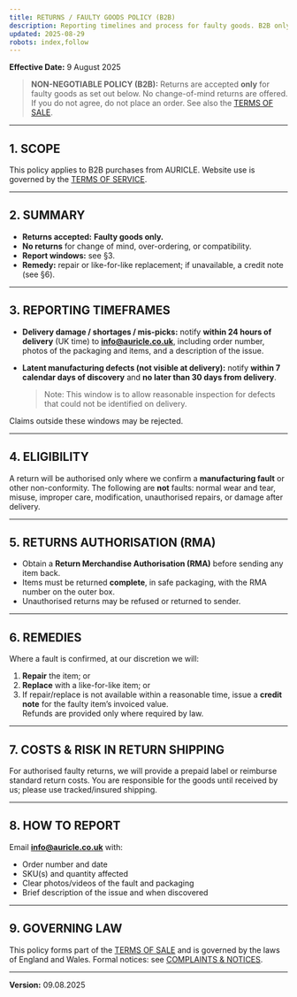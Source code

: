 ```yaml
---
title: RETURNS / FAULTY GOODS POLICY (B2B)
description: Reporting timelines and process for faulty goods. B2B only.
updated: 2025-08-29
robots: index,follow
---
```


<div className="information-page">

**Effective Date:** 9 August 2025

> **NON-NEGOTIABLE POLICY (B2B):** Returns are accepted **only** for faulty goods as set out below. No change-of-mind returns are offered. If you do not agree, do not place an order. See also the [TERMS OF SALE](/information/terms-of-sale).

---

## 1. SCOPE

This policy applies to B2B purchases from AURICLE. Website use is governed by the [TERMS OF SERVICE](/information/terms-of-service).

---

## 2. SUMMARY

- **Returns accepted:** **Faulty goods only.**  
- **No returns** for change of mind, over-ordering, or compatibility.  
- **Report windows:** see §3.  
- **Remedy:** repair or like-for-like replacement; if unavailable, a credit note (see §6).

---

## 3. REPORTING TIMEFRAMES

- **Delivery damage / shortages / mis-picks:** notify **within 24 hours of delivery** (UK time) to **info@auricle.co.uk**, including order number, photos of the packaging and items, and a description of the issue.

- **Latent manufacturing defects (not visible at delivery):** notify **within 7 calendar days of discovery** and **no later than 30 days from delivery**.  
  > Note: This window is to allow reasonable inspection for defects that could not be identified on delivery.

Claims outside these windows may be rejected.

---

## 4. ELIGIBILITY

A return will be authorised only where we confirm a **manufacturing fault** or other non-conformity. The following are **not** faults: normal wear and tear, misuse, improper care, modification, unauthorised repairs, or damage after delivery.

---

## 5. RETURNS AUTHORISATION (RMA)

- Obtain a **Return Merchandise Authorisation (RMA)** before sending any item back.  
- Items must be returned **complete**, in safe packaging, with the RMA number on the outer box.  
- Unauthorised returns may be refused or returned to sender.

---

## 6. REMEDIES

Where a fault is confirmed, at our discretion we will:  
1) **Repair** the item; or  
2) **Replace** with a like-for-like item; or  
3) If repair/replace is not available within a reasonable time, issue a **credit note** for the faulty item’s invoiced value.  
Refunds are provided only where required by law.

---

## 7. COSTS & RISK IN RETURN SHIPPING

For authorised faulty returns, we will provide a prepaid label or reimburse standard return costs. You are responsible for the goods until received by us; please use tracked/insured shipping.

---

## 8. HOW TO REPORT

Email **info@auricle.co.uk** with:  
- Order number and date  
- SKU(s) and quantity affected  
- Clear photos/videos of the fault and packaging  
- Brief description of the issue and when discovered

---

## 9. GOVERNING LAW

This policy forms part of the [TERMS OF SALE](/information/terms-of-sale) and is governed by the laws of England and Wales. Formal notices: see [COMPLAINTS & NOTICES](/information/complaints-notices).

---

**Version:** 09.08.2025
</div>